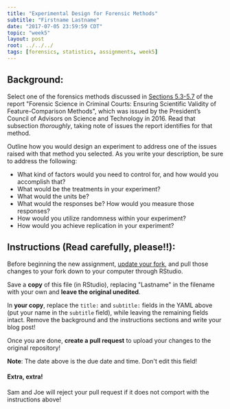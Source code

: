 ```yaml
---
title: "Experimental Design for Forensic Methods"
subtitle: "Firstname Lastname"
date: "2017-07-05 23:59:59 CDT"
topic: "week5"
layout: post
root: ../../../
tags: [forensics, statistics, assignments, week5]
---
```

 
## Background:

Select one of the forensics methods discussed in [Sections 5.3-5.7](https://obamawhitehouse.archives.gov/sites/default/files/microsites/ostp/PCAST/pcast_forensic_science_report_final.pdf#%5B%7B%22num%22%3A213%2C%22gen%22%3A0%7D%2C%7B%22name%22%3A%22XYZ%22%7D%2C52%2C680%2C0%5D) of the report "Forensic Science in Criminal Courts: Ensuring Scientific Validity of Feature-Comparison Methods", which was issued by the President’s Council of Advisors on Science and Technology in 2016. Read that subsection *thoroughly*, taking note of issues the report identifies for that method.

Outline how you would design an experiment to address one of the issues raised with that method you selected. As you write your description, be sure to address the following:

- What kind of factors would you need to control for, and how would you accomplish that?
- What would be the treatments in your experiment?
- What would the units be?
- What would the responses be? How would you measure those responses?
- How would you utilize randomness within your experiment?
- How would you achieve replication in your experiment?

 
## Instructions (Read carefully, please!!):

Before beginning the new assignment, [update your fork](https://github.com/CSAFE-ISU/REU-blog/blob/master/update_instructions/Update_instructions.md), and pull those changes to your fork down to your computer through RStudio. 

Save a **copy** of this file (in RStudio), replacing "Lastname" in the filename with your own and **leave the original unedited**.

In **your copy**, replace the `title:` and `subtitle:` fields in the YAML above (put your name in the `subtitle` field), while leaving the remaining fields intact. Remove the background and the instructions sections and write your blog post! 

Once you are done, **create a pull request** to upload your changes to the original repository!

**Note**: The date above is the due date and time. Don't edit this field! 

#### Extra, extra!  

Sam and Joe will reject your pull request if it does not comport with the instructions above! 
